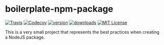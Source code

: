 # boilerplate-npm-package

[![Travis](https://img.shields.io/travis/gyss/boilerplate-npm-package.svg)](https://travis-ci.org/gyss/boilerplate-npm-package)
[![Codecov](https://img.shields.io/codecov/c/github/gyss/boilerplate-npm-package.svg)](https://codecov.io/gh/gyss/boilerplate-npm-package)
[![version](https://img.shields.io/npm/v/boilerplate-npm-package.svg)](https://www.npmjs.com/package/boilerplate-npm-package)
[![downloads](https://img.shields.io/npm/dm/boilerplate-npm-package.svg)](https://www.npmjs.com/package/boilerplate-npm-package)
[![MIT License](https://img.shields.io/npm/l/boilerplate-npm-package.svg)](https://opensource.org/licenses/MIT)

This is a very small project that represents the best practices when creating a NodeJS package.